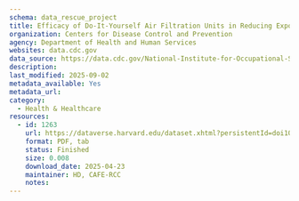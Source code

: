 ```yaml
---
schema: data_rescue_project 
title: Efficacy of Do-It-Yourself Air Filtration Units in Reducing Exposure to Simulated Respiratory Aerosols
organization: Centers for Disease Control and Prevention
agency: Department of Health and Human Services
websites: data.cdc.gov
data_source: https://data.cdc.gov/National-Institute-for-Occupational-Safety-and-Hea/Efficacy-of-Do-It-Yourself-Air-Filtration-Units-in/g7ty-3t6s/about_data
description: 
last_modified: 2025-09-02
metadata_available: Yes
metadata_url: 
category:
  - Health & Healthcare 
resources:
  - id: 1263
    url: https://dataverse.harvard.edu/dataset.xhtml?persistentId=doi10.7910/DVN/OXD7BP
    format: PDF, tab
    status: Finished
    size: 0.008
    download_date: 2025-04-23
    maintainer: HD, CAFE-RCC
    notes: 
---
```

